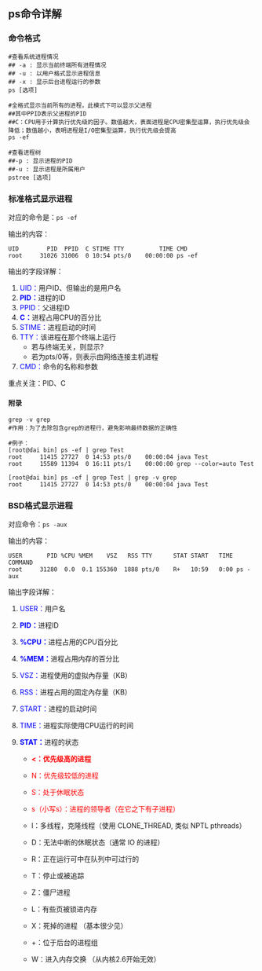 ## ps命令详解

### 命令格式

```shell
#查看系统进程情况
## -a : 显示当前终端所有进程情况
## -u : 以用户格式显示进程信息
## -x : 显示后台进程运行的参数
ps [选项]

#全格式显示当前所有的进程，此模式下可以显示父进程
##其中PPID表示父进程的PID
##C：CPU用于计算执行优先级的因子。数值越大，表面进程是CPU密集型运算，执行优先级会降低；数值越小，表明进程是I/O密集型运算，执行优先级会提高
ps -ef

#查看进程树
##-p : 显示进程的PID
##-u : 显示进程是所属用户
pstree [选项]
```



### 标准格式显示进程

对应的命令是：`ps -ef`

输出的内容：

```shell
UID        PID  PPID  C STIME TTY          TIME CMD
root     31026 31006  0 10:54 pts/0    00:00:00 ps -ef
```



输出的字段详解：

1. <font color=blue>UID：</font>用户ID、但输出的是用户名 
2. <font color=blue>**PID：**</font>进程的ID
3. <font color=blue>PPID：</font>父进程ID 
4. <font color=blue>**C：**</font>进程占用CPU的百分比
5. <font color=blue>STIME：</font>进程启动的时间 
6. <font color=blue>TTY：</font>该进程在那个终端上运行
   - 若与终端无关，则显示? 
   - 若为pts/0等，则表示由网络连接主机进程
7. <font color=blue>CMD：</font>命令的名称和参数



重点关注：PID、C

#### 附录

```shell
grep -v grep
#作用：为了去除包含grep的进程行，避免影响最终数据的正确性

#例子：
[root@dai bin] ps -ef | grep Test
root     11415 27727  0 14:53 pts/0    00:00:04 java Test
root     15589 11394  0 16:11 pts/1    00:00:00 grep --color=auto Test

[root@dai bin] ps -ef | grep Test | grep -v grep
root     11415 27727  0 14:53 pts/0    00:00:04 java Test
```





### BSD格式显示进程

对应命令：`ps -aux`

输出的内容：

```shell
USER       PID %CPU %MEM    VSZ   RSS TTY      STAT START   TIME COMMAND
root     31280  0.0  0.1 155360  1888 pts/0    R+   10:59   0:00 ps -aux
```



输出字段详解：

1. <font color=blue>USER：</font>用户名

2. <font color=blue>**PID：**</font>进程ID

3. <font color=blue>**%CPU：**</font>进程占用的CPU百分比

4. <font color=blue>**%MEM：**</font>进程占用内存的百分比

5. <font color=blue>VSZ：</font>进程使用的虚拟內存量（KB）

6. <font color=blue>RSS：</font>进程占用的固定內存量（KB）

7. <font color=blue>START：</font>进程的启动时间 

8. <font color=blue>TIME：</font>进程实际使用CPU运行的时间

9. <font color=blue>**STAT：**</font>进程的状态

   - <font color=red>**<：优先级高的进程**</font>
   - <font color=red>N：优先级较低的进程</font>
   - <font color=red>S：处于休眠状态</font>
   - <font color=red>s（小写s）：进程的领导者（在它之下有子进程）</font>
   - l：多线程，克隆线程（使用 CLONE_THREAD, 类似 NPTL pthreads）

   - D：无法中断的休眠状态（通常 IO 的进程）
   - R：正在运行可中在队列中可过行的
   - T：停止或被追踪
   - Z：僵尸进程
   - L：有些页被锁进内存
   - X：死掉的进程 （基本很少见）
   - +：位于后台的进程组
   - W：进入内存交换 （从内核2.6开始无效）